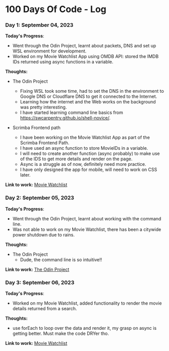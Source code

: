# 100 Days Of Code - Log

### Day 1: September 04, 2023

<!-- ##### (delete me or comment me out) -->

**Today's Progress**:

- Went through the Odin Project, learnt about packets, DNS and set up WSL environment for development.
- Worked on my Movie Watchlist App using OMDB API: stored the IMDB IDs returned using async functions in a variable.

**Thoughts:**

- The Odin Project

  - Fixing WSL took some time, had to set the DNS in the environment to Google DNS or Cloudflare DNS to get it connected to the Internet.
  - Learning how the internet and the Web works on the background was pretty interesting.
  - I have started learning command line basics from https://swcarpentry.github.io/shell-novice/.

- Scrimba Frontend path
  - I have been working on the Movie Watchlist App as part of the Scrimba Frontend Path.
  - I have used an async function to store MovieIDs in a variable.
  - I will need to create another function (async probably) to make use of the IDS to get more details and render on the page.
  - Async is a struggle as of now, definitely need more practice.
  - I have only designed the app for mobile, will need to work on CSS later.

**Link to work:** [Movie Watchlist](https://github.com/SGM-dev/movie-watchlist)

### Day 2: September 05, 2023

<!-- ##### (delete me or comment me out) -->

**Today's Progress**:

- Went through the Odin Project, learnt about working with the command line.
- Was not able to work on my Movie Watchlist, there has been a citywide power shutdown due to rains.

**Thoughts:**

- The Odin Project
  - Dude, the command line is so intuitive!!

**Link to work:** [The Odin Project](https://www.theodinproject.com/lessons/foundations-command-line-basics)

### Day 3: September 06, 2023

<!-- ##### (delete me or comment me out) -->

**Today's Progress**:

- Worked on my Movie Watchlist, added functionality to render the movie details returned from a search.

**Thoughts:**

- use forEach to loop over the data and render it, my grasp on async is getting better. Must make the code DRYer tho.

**Link to work:** [Movie Watchlist](https://github.com/SGM-dev/movie-watchlist)

<!-- ### Day 0: February 30, 2016 (Example 2)
##### (delete me or comment me out)

**Today's Progress**: Fixed CSS, worked on canvas functionality for the app.

**Thoughts**: I really struggled with CSS, but, overall, I feel like I am slowly getting better at it. Canvas is still new for me, but I managed to figure out some basic functionality.

**Link(s) to work**: [Calculator App](http://www.example.com)


### Day 1: June 27, Monday

**Today's Progress**: I've gone through many exercises on FreeCodeCamp.

**Thoughts** I've recently started coding, and it's a great feeling when I finally solve an algorithm challenge after a lot of attempts and hours spent.

**Link(s) to work**
1. [Find the Longest Word in a String](https://www.freecodecamp.com/challenges/find-the-longest-word-in-a-string)
2. [Title Case a Sentence](https://www.freecodecamp.com/challenges/title-case-a-sentence) -->
